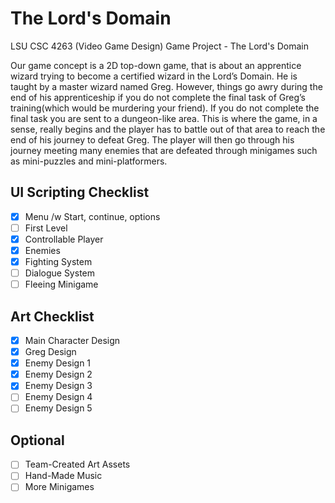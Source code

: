 # The Lord's Domain

LSU CSC 4263 (Video Game Design) Game Project - The Lord's Domain

Our game concept is a 2D top-down game, that is about an apprentice wizard trying to become a certified wizard in the Lord’s Domain. He is taught by a master wizard named Greg. However, things go awry during the end of his apprenticeship if you do not complete the final task of Greg’s training(which would be murdering your friend). If you do not complete the final task you are sent to a dungeon-like area. This is where the game, in a sense, really begins and the player has to battle out of that area to reach the end of his journey to defeat Greg. The player will then go through his journey meeting many enemies that are defeated through minigames such as mini-puzzles and mini-platformers.

## UI Scripting Checklist

- [x] Menu /w Start, continue, options
- [ ] First Level
- [X] Controllable Player
- [X] Enemies
- [X] Fighting System
- [ ] Dialogue System
- [ ] Fleeing Minigame

## Art Checklist

- [x] Main Character Design
- [x] Greg Design
- [x] Enemy Design 1
- [x] Enemy Design 2
- [x] Enemy Design 3
- [ ] Enemy Design 4
- [ ] Enemy Design 5

## Optional

- [ ] Team-Created Art Assets
- [ ] Hand-Made Music
- [ ] More Minigames